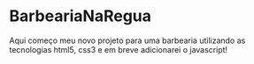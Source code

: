 # BarbeariaNaRegua
Aqui começo meu novo projeto para uma barbearia utilizando as tecnologias html5, css3 e em breve adicionarei o javascript!
